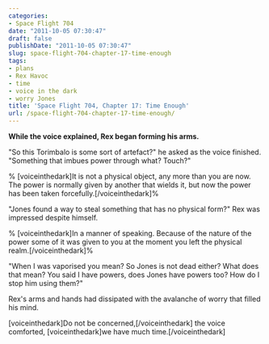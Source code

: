 ```yaml
---
categories:
- Space Flight 704
date: "2011-10-05 07:30:47"
draft: false
publishDate: "2011-10-05 07:30:47"
slug: space-flight-704-chapter-17-time-enough
tags:
- plans
- Rex Havoc
- time
- voice in the dark
- worry Jones
title: 'Space Flight 704, Chapter 17: Time Enough'
url: /space-flight-704-chapter-17-time-enough/
---
```

**While the voice explained, Rex began forming his arms.**

"So this Torimbalo is some sort of artefact?" he asked as the voice
finished. "Something that imbues power through what? Touch?"

% \[voiceinthedark\]It is not a physical object, any more than you are
now. The power is normally given by another that wields it, but now the
power has been taken forcefully.\[/voiceinthedark\]%

"Jones found a way to steal something that has no physical form?" Rex
was impressed despite himself.

% \[voiceinthedark\]In a manner of speaking. Because of the nature of
the power some of it was given to you at the moment you left the
physical realm.\[/voiceinthedark\]%

"When I was vaporised you mean? So Jones is not dead either? What does
that mean? You said I have powers, does Jones have powers too? How do I
stop him using them?"

Rex's arms and hands had dissipated with the avalanche of worry that
filled his mind.

\[voiceinthedark\]Do not be concerned,\[/voiceinthedark\] the voice
comforted, \[voiceinthedark\]we have much time.\[/voiceinthedark\]